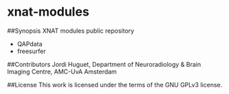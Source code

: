 # xnat-modules 

##Synopsis
XNAT modules public repository
* QAPdata
* freesurfer

##Contributors
Jordi Huguet, Department of Neuroradiology & Brain Imaging Centre, AMC-UvA Amsterdam

##License
This work is licensed under the terms of the GNU GPLv3 license.


